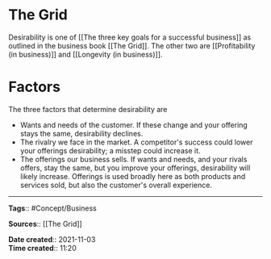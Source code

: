 # The Grid
Desirability is one of [[The three key goals for a successful business]] as outlined in the business book [[The Grid]]. The other two are [[Profitability (in business)]] and [[Longevity (in business)]].

# Factors
The three factors that determine desirability are
- Wants and needs of the customer. If these change and your offering stays the same, desirability declines.
- The rivalry we face in the market. A competitor's success could lower your offerings desirability; a misstep could increase it. 
- The offerings our business sells. If wants and needs, and your rivals offers, stay the same, but you improve your offerings, desirability will likely increase. Offerings is used broadly here as both products and services sold, but also the customer's overall experience.  


---
**Tags**:: #Concept/Business 

**Sources**:: [[The Grid]]

**Date created**:: 2021-11-03  
**Time created**:: 11:20